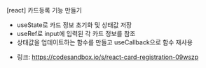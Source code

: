 [react] 카드등록 기능 만들기
- useState로 카드 정보 초기화 및 상태값 저장
- useRef로 input에 입력된 각 카드 정보를 참조
- 상태값을 업데이트하는 함수를 만들고 useCallback으로 함수 재사용 

* 링크: https://codesandbox.io/s/react-card-registration-09wszp
